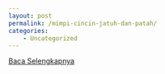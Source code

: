 ```yaml
---
layout: post
permalink: /mimpi-cincin-jatuh-dan-patah/
categories:
    - Uncategorized
---
```


[Baca Selengkapnya](/02)